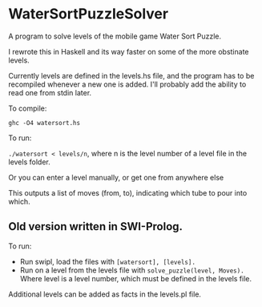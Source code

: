 # WaterSortPuzzleSolver
A program to solve levels of the mobile game Water Sort Puzzle.

I rewrote this in Haskell and its way faster on some of the more obstinate levels.

Currently levels are defined in the levels.hs file, and the program has to be recompiled
whenever a new one is added. I'll probably add the ability to read one from stdin later.

To compile:

`ghc -O4 watersort.hs`

To run:

`./watersort < levels/n`, where n is the level number of a level file in the levels folder.

Or you can enter a level manually, or get one from anywhere else

This outputs a list of moves (from, to), indicating which tube to pour into which.


## Old version written in SWI-Prolog.

To run:

- Run swipl, load the files with
      `[watersort], [levels].`
- Run on a level from the levels file with
      `solve_puzzle(level, Moves).`
  Where level is a level number, which must be defined in the levels file.


Additional levels can be added as facts in the levels.pl file.
